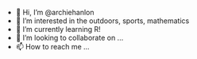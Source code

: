 - 👋 Hi, I’m @archiehanlon
- 👀 I’m interested in the outdoors, sports, mathematics
- 🌱 I’m currently learning R!
- 💞️ I’m looking to collaborate on ...
- 📫 How to reach me ...

<!---
archiehanlon/archiehanlon is a ✨ special ✨ repository because its `README.md` (this file) appears on your GitHub profile.
You can click the Preview link to take a look at your changes.
--->
